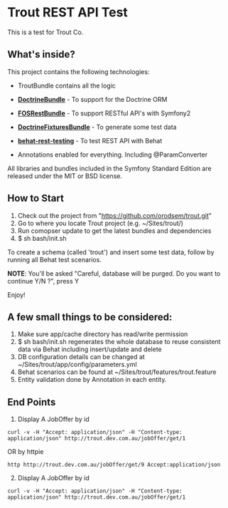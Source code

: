 Trout REST API Test
========================

This is a test for Trout Co.

What's inside?
--------------

This project contains the following technologies:

  * TroutBundle contains all the logic

  * [**DoctrineBundle**][1] - To support for the Doctrine ORM

  * [**FOSRestBundle**][2] - To support RESTful API's with Symfony2

  * [**DoctrineFixturesBundle**][3] - To generate some test data

  * [**behat-rest-testing**][4] - To test REST API with Behat

  * Annotations enabled for everything. Including @ParamConverter

All libraries and bundles included in the Symfony Standard Edition are released under the MIT or BSD license.

How to Start
------------

1. Check out the project from "https://github.com/orodsem/trout.git"
2. Go to where you locate Trout project (e.g. ~/Sites/trout/)
3. Run comopser update to get the latest bundles and dependencies
4. $ sh bash/init.sh

 To create a schema (called 'trout') and insert some test data, follow by running all Behat test scenarios.

 **NOTE**: You'll be asked "Careful, database will be purged. Do you want to continue Y/N ?", press Y

Enjoy!

A few small things to be considered:
-----------------------------------

1. Make sure app/cache directory has read/write permission
2. $ sh bash/init.sh regenerates the whole database to reuse consistent data via Behat including insert/update and delete
3. DB configuration details can be changed at ~/Sites/trout/app/config/parameters.yml
4. Behat scenarios can be found at ~/Sites/trout/features/trout.feature
5. Entity validation done by Annotation in each entity.


End Points
----------
1. Display A JobOffer by id

```
curl -v -H "Accept: application/json" -H "Content-type: application/json" http://trout.dev.com.au/jobOffer/get/1
```

OR by httpie

```
http http://trout.dev.com.au/jobOffer/get/9 Accept:application/json
```

2. Display A JobOffer by id

```
curl -v -H "Accept: application/json" -H "Content-type: application/json" http://trout.dev.com.au/jobOffer/get/1
```


[1]:  http://symfony.com/doc/2.8/book/doctrine.html
[2]:  https://github.com/FriendsOfSymfony/FOSRestBundle
[3]:  https://packagist.org/packages/doctrine/doctrine-fixtures-bundle
[4]:  https://github.com/deminy/behat-rest-testing
